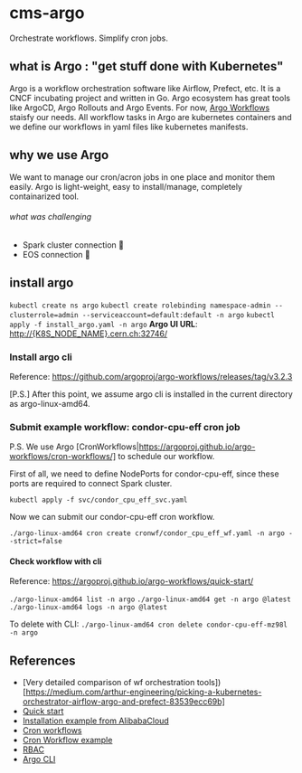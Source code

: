 # cms-argo
Orchestrate workflows. Simplify cron jobs.

## what is Argo : "get stuff done with Kubernetes"
Argo is a workflow orchestration software like Airflow, Prefect, etc. It is a CNCF incubating project and written in Go. Argo ecosystem has great tools like ArgoCD, Argo Rollouts and Argo Events. For now, [Argo Workflows](https://argoproj.github.io/argo-workflows/) staisfy our needs. All workflow tasks in Argo are kubernetes containers and we define our workflows in yaml files like kubernetes manifests.

## why we use Argo
We want to manage our cron/acron jobs in one place and monitor them easily. Argo is light-weight, easy to install/manage, completely containarized tool.

###### what was challenging
- Spark cluster connection :rocket:
- EOS connection :rocket:

## install argo
`kubectl create ns argo`
`kubectl create rolebinding namespace-admin --clusterrole=admin --serviceaccount=default:default -n argo`
`kubectl apply -f install_argo.yaml -n argo`
**Argo UI URL**: [http://{K8S_NODE_NAME}.cern.ch:32746/](http://{K8S_NODE_NAME}.cern.ch:32746/)

### Install argo cli
Reference:  https://github.com/argoproj/argo-workflows/releases/tag/v3.2.3

[P.S.] After this point, we assume argo cli is installed in the current directory as argo-linux-amd64.

### Submit example workflow: condor-cpu-eff cron job
P.S. We use Argo [CronWorkflows|https://argoproj.github.io/argo-workflows/cron-workflows/] to schedule our workflow.

First of all, we need to define NodePorts for condor-cpu-eff, since these ports are required to connect Spark cluster.

`kubectl apply -f svc/condor_cpu_eff_svc.yaml`

Now we can submit our condor-cpu-eff cron workflow.

`./argo-linux-amd64 cron create cronwf/condor_cpu_eff_wf.yaml -n argo --strict=false`

#### Check workflow with cli
Reference: https://argoproj.github.io/argo-workflows/quick-start/

`./argo-linux-amd64 list -n argo`
`./argo-linux-amd64 get -n argo @latest`
`./argo-linux-amd64 logs -n argo @latest`

To delete with CLI: `./argo-linux-amd64 cron delete condor-cpu-eff-mz98l -n argo`

## References
- [Very detailed comparison of wf orchestration tools])[https://medium.com/arthur-engineering/picking-a-kubernetes-orchestrator-airflow-argo-and-prefect-83539ecc69b]
- [Quick start](https://argoproj.github.io/argo-workflows/quick-start/)
- [Installation example from AlibabaCloud](https://www.alibabacloud.com/blog/installing-argo-in-your-kubernetes-cluster_595446)
- [Cron workflows](https://argoproj.github.io/argo-workflows/cron-workflows/)
- [Cron Workflow example](https://github.com/argoproj/argo-workflows/blob/master/examples/cron-workflow.yaml)
- [RBAC](https://github.com/argoproj/argo-workflows/blob/master/docs/workflow-rbac.md)
- [Argo CLI](https://github.com/argoproj/argo-workflows/releases/tag/v3.2.3)
